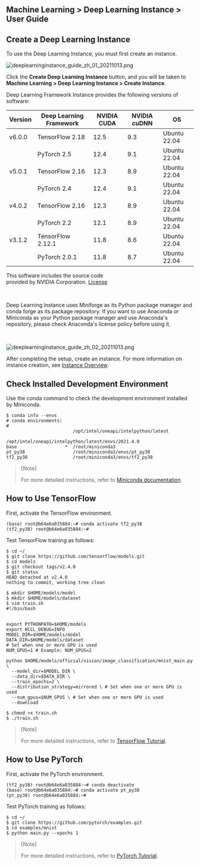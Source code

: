 ## Machine Learning > Deep Learning Instance > User Guide

## Create a Deep Learning Instance

To use the Deep Learning Instance, you must first create an instance.

![deeplearninginstance_guide_zh_01_20211013.png](https://static.toastoven.net/prod_deep_learning_instance/deeplearninginstance_guide_zh_01_20211013.png)

Click the **Create Deep Learning Instance** button, and you will be taken to **Machine Learning > Deep Learning Instance > Create Instance**.

Deep Learning Framework Instance provides the following versions of software:

| Version | Deep Learning Framework | NVIDIA CUDA | NVIDIA cuDNN | OS |
| --- | --- | --- | --- | --- |
| v6.0.0 | TensorFlow 2.18 | 12.5 | 9.3 | Ubuntu 22.04 |
|  | PyTorch 2.5 | 12.4 | 9.1 | Ubuntu 22.04 |
| v5.0.1 | TensorFlow 2.16 | 12.3 | 8.9 | Ubuntu 22.04 |
|  | PyTorch 2.4 | 12.4 | 9.1 | Ubuntu 22.04 |
| v4.0.2 | TensorFlow 2.16 | 12.3 | 8.9 | Ubuntu 22.04 |
|  | PyTorch 2.2 | 12.1 | 8.9 | Ubuntu 22.04 |
| v3.1.2 | TensorFlow 2.12.1 | 11.8 | 8.6 | Ubuntu 22.04 |
|  | PyTorch 2.0.1 | 11.8 | 8.7 | Ubuntu 22.04 |

This software includes the source code <br> provided by NVIDIA Corporation. [License](https://docs.nvidia.com/deeplearning/cudnn/latest/reference/eula.html)

<br>

Deep Learning Instance uses Miniforge as its Python package manager and conda forge as its package repository.
If you want to use Anaconda or Miniconda as your Python package manager and use Anaconda's repository, please check Anaconda's license policy before using it.

<br>

![deeplearninginstance_guide_zh_02_20211013.png](https://static.toastoven.net/prod_deep_learning_instance/deeplearninginstance_guide_zh_02_20211013.png)

After completing the setup, create an instance. For more information on instance creation, see [Instance Overview](http://docs.toast.com/zh/Compute/Instance/zh/overview/).

## Check Installed Development Environment

Use the conda command to check the development environment installed by Miniconda.

```
$ conda info --envs
# conda environments:
#
                         /opt/intel/oneapi/intelpython/latest
                         /opt/intel/oneapi/intelpython/latest/envs/2021.4.0
base                  *  /root/miniconda3
pt_py38                  /root/miniconda3/envs/pt_py38
tf2_py38                 /root/miniconda3/envs/tf2_py38
```

>\[Note]
>
>For more detailed instructions, refer to [Miniconda documentation](https://docs.conda.io/en/latest/miniconda.html).

## How to Use TensorFlow

First, activate the TensorFlow environment.

```
(base) root@b64e6a035884:~# conda activate tf2_py38
(tf2_py38) root@b64e6a035884:~#
```

Test TensorFlow training as follows:

```
$ cd ~/
$ git clone https://github.com/tensorflow/models.git
$ cd models
$ git checkout tags/v2.4.0
$ git status
HEAD detached at v2.4.0
nothing to commit, working tree clean

$ mkdir $HOME/models/model
$ mkdir $HOME/models/dataset
$ vim train.sh
#!/bin/bash


export PYTHONPATH=$HOME/models
export NCCL_DEBUG=INFO
MODEL_DIR=$HOME/models/model
DATA_DIR=$HOME/models/dataset
# Set when one or more GPU is used
NUM_GPUS=1 # Example: NUM_GPUS=2

python $HOME/models/official/vision/image_classification/mnist_main.py \
  --model_dir=$MODEL_DIR \
  --data_dir=$DATA_DIR \
  --train_epochs=2 \
  --distribution_strategy=mirrored \ # Set when one or more GPU is used
  --num_gpus=$NUM_GPUS \ # Set when one or more GPU is used
  --download

$ chmod +x train.sh
$ ./train.sh
```

>\[Note]
>
>For more detailed instructions, refer to [TensorFlow Tutorial](https://www.tensorflow.org/tutorials).

## How to Use PyTorch

First, activate the PyTorch environment.

```
(tf2_py38) root@b64e6a035884:~# conda deactivate
(base) root@b64e6a035884:~# conda activate pt_py38
(pt_py38) root@b64e6a035884:~#
```

Test PyTorch training as follows:

```
$ cd ~/
$ git clone https://github.com/pytorch/examples.git
$ cd examples/mnist
$ python main.py --epochs 1
```

>\[Note]
>
>For more detailed instructions, refer to [PyTorch Tutorial](https://pytorch.org/tutorials/).
